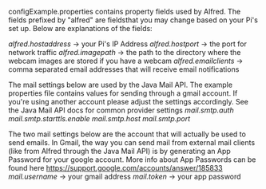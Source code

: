 configExample.properties contains property fields used by Alfred. The fields 
prefixed by "alfred" are fieldsthat you may change based on your Pi's set up. 
Below are explanations of the fields:

*alfred.hostaddress* -> your Pi's IP Address
*alfred.hostport* -> the port for network traffic
*alfred.imagepath* -> the path to the directory where the webcam images are 
stored if you have a webcam
*alfred.emailclients* -> comma separated email addresses that will receive email 
notifications


The mail settings below are used by the Java Mail API. The example properties 
file contains values for sending through a gmail account. If you're using 
another account please adjust the settings accordingly. See the Java Mail API 
docs for common provider settings
*mail.smtp.auth*
*mail.smtp.starttls.enable*
*mail.smtp.host*
*mail.smtp.port*


The two mail settings below are the account that will actually be used to send 
emails. In Gmail, the way you can send mail from external mail clients (like 
from Alfred through the Java Mail API) is by generating an App Password for 
your google account. More info about App Passwords can be found here 
https://support.google.com/accounts/answer/185833
*mail.username* -> your gmail address
*mail.token* -> your app password